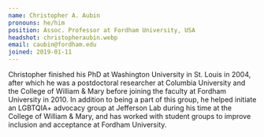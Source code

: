 ```yaml
---
name: Christopher A. Aubin
pronouns: he/him
position: Assoc. Professor at Fordham University, USA
headshot: christopheraubin.webp
email: caubin@fordham.edu
joined: 2019-01-11
---
```

Christopher finished his PhD at Washington University in 
St. Louis in 2004, after which he was a 
postdoctoral researcher at Columbia University 
and the College of William & Mary before 
joining the faculty at Fordham University in 2010. 
In addition to being a part of this group, he 
helped initiate an LGBTQIA+ advocacy group at Jefferson
Lab during his time at the College of William & Mary, and
has worked with student groups 
to improve inclusion and acceptance 
at Fordham University. 

